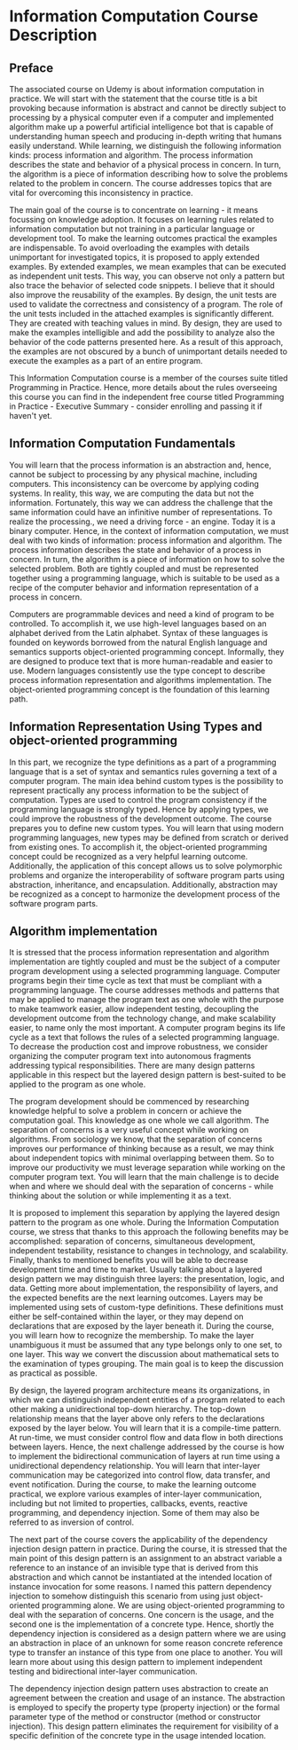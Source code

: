 # Information Computation Course Description

## Preface

The associated course on Udemy is about information computation in practice. We will start with the statement that the course title is a bit provoking because information is abstract and cannot be directly subject to processing by a physical computer even if a computer and implemented algorithm make up a powerful artificial intelligence bot that is capable of understanding human speech and producing in-depth writing that humans easily understand. While learning, we distinguish the following information kinds: process information and algorithm. The process information describes the state and behavior of a physical process in concern. In turn, the algorithm is a piece of information describing how to solve the problems related to the problem in concern. The course addresses topics that are vital for overcoming this inconsistency in practice.

The main goal of the course is to concentrate on learning - it means focussing on knowledge adoption. It focuses on learning rules related to information computation but not training in a particular language or development tool. To make the learning outcomes practical the examples are indispensable. To avoid overloading the examples with details unimportant for investigated topics, it is proposed to apply extended examples. By extended examples, we mean examples that can be executed as independent unit tests. This way, you can observe not only a pattern but also trace the behavior of selected code snippets. I believe that it should also improve the reusability of the examples. By design, the unit tests are used to validate the correctness and consistency of a program. The role of the unit tests included in the attached examples is significantly different. They are created with teaching values in mind. By design, they are used to make the examples intelligible and add the possibility to analyze also the behavior of the code patterns presented here. As a result of this approach, the examples are not obscured by a bunch of unimportant details needed to execute the examples as a part of an entire program.

This Information Computation course is a member of the courses suite titled Programming in Practice. Hence, more details about the rules overseeing this course you can find in the independent free course titled Programming in Practice - Executive Summary - consider enrolling and passing it if haven't yet.

## Information Computation Fundamentals

You will learn that the process information is an abstraction and, hence, cannot be subject to processing by any physical machine, including computers. This inconsistency can be overcome by applying coding systems. In reality, this way, we are computing the data but not the information. Fortunately, this way we can address the challenge that the same information could have an infinitive number of representations. To realize the processing., we need a driving force - an engine. Today it is a binary computer. Hence, in the context of information computation, we must deal with two kinds of information: process information and algorithm. The process information describes the state and behavior of a process in concern. In turn, the algorithm is a piece of information on how to solve the selected problem. Both are tightly coupled and must be represented together using a programming language, which is suitable to be used as a recipe of the computer behavior and information representation of a process in concern.

Computers are programmable devices and need a kind of program to be controlled. To accomplish it, we use high-level languages based on an alphabet derived from the Latin alphabet. Syntax of these languages is founded on keywords borrowed from the natural English language and semantics supports object-oriented programming concept. Informally, they are designed to produce text that is more human-readable and easier to use. Modern languages consistently use the type concept to describe process information representation and algorithms implementation. The object-oriented programming concept is the foundation of this learning path.

## Information Representation Using Types and object-oriented programming

In this part, we recognize the type definitions as a part of a programming language that is a set of syntax and semantics rules governing a text of a computer program. The main idea behind custom types is the possibility to represent practically any process information to be the subject of computation. Types are used to control the program consistency if the programming language is strongly typed. Hence by applying types, we could improve the robustness of the development outcome. The course prepares you to define new custom types. You will learn that using modern programming languages, new types may be defined from scratch or derived from existing ones. To accomplish it, the object-oriented programming concept could be recognized as a very helpful learning outcome. Additionally, the application of this concept allows us to solve polymorphic problems and organize the interoperability of software program parts using abstraction, inheritance, and encapsulation. Additionally, abstraction may be recognized as a concept to harmonize the development process of the software program parts.

## Algorithm implementation

It is stressed that the process information representation and algorithm implementation are tightly coupled and must be the subject of a computer program development using a selected programming language. Computer programs begin their time cycle as text that must be compliant with a programming language. The course addresses methods and patterns that may be applied to manage the program text as one whole with the purpose to make teamwork easier, allow independent testing, decoupling the development outcome from the technology change, and make scalability easier, to name only the most important. A computer program begins its life cycle as a text that follows the rules of a selected programming language. To decrease the production cost and improve robustness, we consider organizing the computer program text into autonomous fragments addressing typical responsibilities. There are many design patterns applicable in this respect but the layered design pattern is best-suited to be applied to the program as one whole.

The program development should be commenced by researching knowledge helpful to solve a problem in concern or achieve the computation goal. This knowledge as one whole we call algorithm. The separation of concerns is a very useful concept while working on algorithms. From sociology we know, that the separation of concerns improves our performance of thinking because as a result, we may think about independent topics with minimal overlapping between them. So to improve our productivity we must leverage separation while working on the computer program text. You will learn that the main challenge is to decide when and where we should deal with the separation of concerns - while thinking about the solution or while implementing it as a text.

It is proposed to implement this separation by applying the layered design pattern to the program as one whole. During the Information Computation course, we stress that thanks to this approach the following benefits may be accomplished: separation of concerns, simultaneous development, independent testability, resistance to changes in technology, and scalability. Finally, thanks to mentioned benefits you will be able to decrease development time and time to market. Usually talking about a layered design pattern we may distinguish three layers: the presentation, logic, and data. Getting more about implementation, the responsibility of layers, and the expected benefits are the next learning outcomes. Layers may be implemented using sets of custom-type definitions. These definitions must either be self-contained within the layer, or they may depend on declarations that are exposed by the layer beneath it. During the course, you will learn how to recognize the membership. To make the layer unambiguous it must be assumed that any type belongs only to one set, to one layer. This way we convert the discussion about mathematical sets to the examination of types grouping. The main goal is to keep the discussion as practical as possible.

By design, the layered program architecture means its organizations, in which we can distinguish independent entities of a program related to each other making a unidirectional top-down hierarchy. The top-down relationship means that the layer above only refers to the declarations exposed by the layer below. You will learn that it is a compile-time pattern. At run-time, we must consider control flow and data flow in both directions between layers. Hence, the next challenge addressed by the course is how to implement the bidirectional communication of layers at run time using a unidirectional dependency relationship. You will learn that inter-layer communication may be categorized into control flow, data transfer, and event notification. During the course, to make the learning outcome practical, we explore various examples of inter-layer communication, including but not limited to properties, callbacks, events, reactive programming, and dependency injection. Some of them may also be referred to as inversion of control.

The next part of the course covers the applicability of the dependency injection design pattern in practice. During the course, it is stressed that the main point of this design pattern is an assignment to an abstract variable a reference to an instance of an invisible type that is derived from this abstraction and which cannot be instantiated at the intended location of instance invocation for some reasons. I named this pattern dependency injection to somehow distinguish this scenario from using just object-oriented programming alone. We are using object-oriented programming to deal with the separation of concerns. One concern is the usage, and the second one is the implementation of a concrete type. Hence, shortly the dependency injection is considered as a design pattern where we are using an abstraction in place of an unknown for some reason concrete reference type to transfer an instance of this type from one place to another. You will learn more about using this design pattern to implement independent testing and bidirectional inter-layer communication.

The dependency injection design pattern uses abstraction to create an agreement between the creation and usage of an instance. The abstraction is employed to specify the property type (property injection) or the formal parameter type of the method or constructor (method or constructor injection). This design pattern eliminates the requirement for visibility of a specific definition of the concrete type in the usage intended location.
